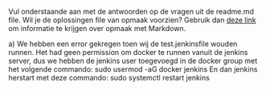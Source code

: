 Vul onderstaande aan met de antwoorden op de vragen uit de readme.md file. Wil je de oplossingen file van opmaak voorzien? Gebruik dan [deze link](https://github.com/adam-p/markdown-here/wiki/Markdown-Cheatsheet) om informatie te krijgen over
opmaak met Markdown.

a)
We hebben een error gekregen toen wij de test.jenkinsfile wouden runnen. Het had geen permission om docker te runnen vanuit de jenkins server, dus we hebben de jenkins user 
toegevoegd in de docker group met het volgende commando:
sudo usermod -aG docker jenkins
En dan jenkins herstart met deze commando: sudo systemctl restart jenkins

